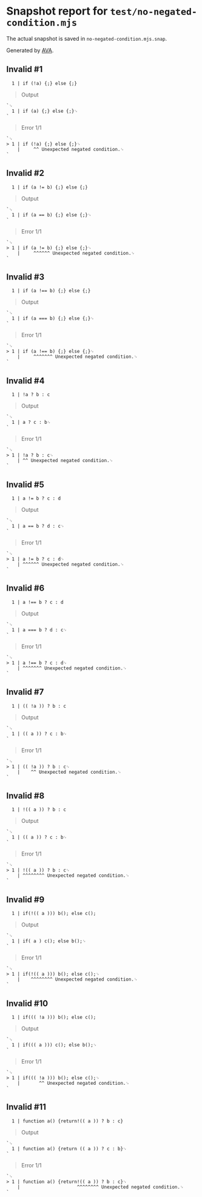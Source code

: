 # Snapshot report for `test/no-negated-condition.mjs`

The actual snapshot is saved in `no-negated-condition.mjs.snap`.

Generated by [AVA](https://avajs.dev).

## Invalid #1
      1 | if (!a) {;} else {;}

> Output

    `␊
      1 | if (a) {;} else {;}␊
    `

> Error 1/1

    `␊
    > 1 | if (!a) {;} else {;}␊
        |     ^^ Unexpected negated condition.␊
    `

## Invalid #2
      1 | if (a != b) {;} else {;}

> Output

    `␊
      1 | if (a == b) {;} else {;}␊
    `

> Error 1/1

    `␊
    > 1 | if (a != b) {;} else {;}␊
        |     ^^^^^^ Unexpected negated condition.␊
    `

## Invalid #3
      1 | if (a !== b) {;} else {;}

> Output

    `␊
      1 | if (a === b) {;} else {;}␊
    `

> Error 1/1

    `␊
    > 1 | if (a !== b) {;} else {;}␊
        |     ^^^^^^^ Unexpected negated condition.␊
    `

## Invalid #4
      1 | !a ? b : c

> Output

    `␊
      1 | a ? c : b␊
    `

> Error 1/1

    `␊
    > 1 | !a ? b : c␊
        | ^^ Unexpected negated condition.␊
    `

## Invalid #5
      1 | a != b ? c : d

> Output

    `␊
      1 | a == b ? d : c␊
    `

> Error 1/1

    `␊
    > 1 | a != b ? c : d␊
        | ^^^^^^ Unexpected negated condition.␊
    `

## Invalid #6
      1 | a !== b ? c : d

> Output

    `␊
      1 | a === b ? d : c␊
    `

> Error 1/1

    `␊
    > 1 | a !== b ? c : d␊
        | ^^^^^^^ Unexpected negated condition.␊
    `

## Invalid #7
      1 | (( !a )) ? b : c

> Output

    `␊
      1 | (( a )) ? c : b␊
    `

> Error 1/1

    `␊
    > 1 | (( !a )) ? b : c␊
        |    ^^ Unexpected negated condition.␊
    `

## Invalid #8
      1 | !(( a )) ? b : c

> Output

    `␊
      1 | (( a )) ? c : b␊
    `

> Error 1/1

    `␊
    > 1 | !(( a )) ? b : c␊
        | ^^^^^^^^ Unexpected negated condition.␊
    `

## Invalid #9
      1 | if(!(( a ))) b(); else c();

> Output

    `␊
      1 | if( a ) c(); else b();␊
    `

> Error 1/1

    `␊
    > 1 | if(!(( a ))) b(); else c();␊
        |    ^^^^^^^^ Unexpected negated condition.␊
    `

## Invalid #10
      1 | if((( !a ))) b(); else c();

> Output

    `␊
      1 | if((( a ))) c(); else b();␊
    `

> Error 1/1

    `␊
    > 1 | if((( !a ))) b(); else c();␊
        |       ^^ Unexpected negated condition.␊
    `

## Invalid #11
      1 | function a() {return!(( a )) ? b : c}

> Output

    `␊
      1 | function a() {return (( a )) ? c : b}␊
    `

> Error 1/1

    `␊
    > 1 | function a() {return!(( a )) ? b : c}␊
        |                     ^^^^^^^^ Unexpected negated condition.␊
    `
